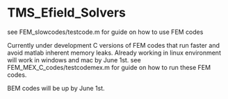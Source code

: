 # TMS_Efield_Solvers
see FEM_slowcodes/testcode.m for guide on how to use FEM codes

Currently under development C versions of FEM codes that run faster and avoid matlab inherent memory leaks. Already working in linux environment will work in windows and mac by June 1st.
see FEM_MEX_C_codes/testcodemex.m for guide on how to run these FEM codes.

BEM codes will be up by June 1st.
